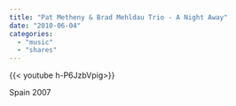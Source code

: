 ```yaml
---
title: "Pat Metheny & Brad Mehldau Trio - A Night Away"
date: "2010-06-04"
categories:
  - "music"
  - "shares"
---
```


<div style="width: 70vw;">{{< youtube h-P6JzbVpig>}}</div>

Spain 2007
